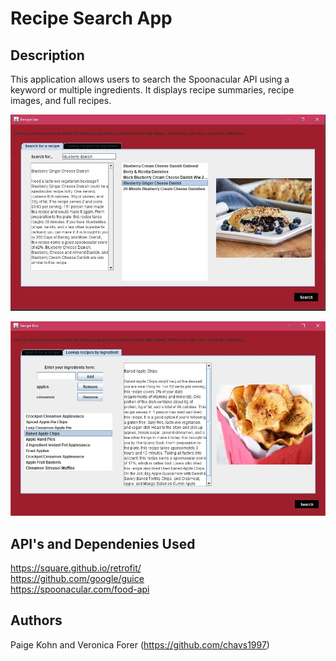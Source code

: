# Recipe Search App

## Description
This application allows users to search the Spoonacular API using a keyword or multiple ingredients.
It displays recipe summaries, recipe images, and full recipes. 

![alt text](https://github.com/minipompoms/Recipe-Ingredients-App/blob/master/keyword%20screenshot.JPG)


![alt text](https://github.com/minipompoms/Recipe-Ingredients-App/blob/master/ingredient%20screenshot.JPG)


## API's and Dependenies Used

https://square.github.io/retrofit/  
https://github.com/google/guice  
https://spoonacular.com/food-api  


## Authors
Paige Kohn and Veronica Forer (https://github.com/chavs1997)
